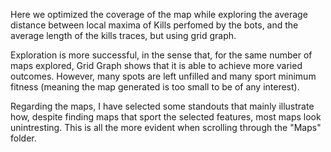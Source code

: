 Here we optimized the coverage of the map while exploring the average distance between local maxima of Kills perfomed by the bots, and the average length of the kills traces, but using grid graph.

Exploration is more successful, in the sense that, for the same number of maps explored, Grid Graph shows that it is able to achieve more varied outcomes. However, many spots are left unfilled and many sport minimum fitness (meaning the map generated is too small to be of any interest).

Regarding the maps, I have selected some standouts that mainly illustrate how, despite finding maps that sport the selected features, most maps look unintresting. This is all the more evident when scrolling through the "Maps" folder.